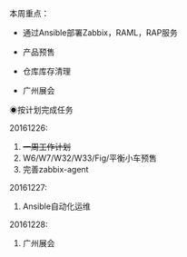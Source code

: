 本周重点：

* 通过Ansible部署Zabbix，RAML，RAP服务

* 产品预售

* 仓库库存清理

* 广州展会

◉按计划完成任务

20161226:

1. ~~一周工作计划~~
2. W6/W7/W32/W33/Fig/平衡小车预售
3. 完善zabbix-agent

20161227:

1. Ansible自动化运维

20161228:

1. 广州展会



